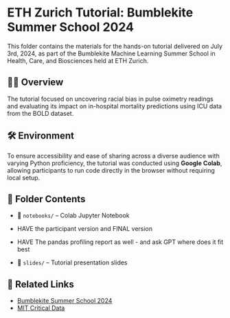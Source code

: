 # ETH Zurich Tutorial: Bumblekite Summer School 2024

This folder contains the materials for the hands-on tutorial delivered on July 3rd, 2024, as part of the Bumblekite Machine Learning Summer School in Health, Care, and Biosciences held at ETH Zurich.

## 🧑‍🏫 Overview

The tutorial focused on uncovering racial bias in pulse oximetry readings and evaluating its impact on in-hospital mortality predictions using ICU data from the BOLD dataset. 

## 🛠 Environment

To ensure accessibility and ease of sharing across a diverse audience with varying Python proficiency, the tutorial was conducted using **Google Colab**, allowing participants to run code directly in the browser without requiring local setup.

## 📂 Folder Contents

- 📔 `notebooks/` – Colab Jupyter Notebook
-  HAVE the participant version and FINAL version
-  HAVE The pandas profiling report as well - and ask GPT where does it fit best 


- 🛝 `slides/` – Tutorial presentation slides
 

## 📎 Related Links

- [Bumblekite Summer School 2024](https://www.bumblekite.co/summer-school-24)
- [MIT Critical Data](https://criticaldata.mit.edu/#community)
